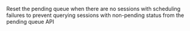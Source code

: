 Reset the pending queue when there are no sessions with scheduling failures to prevent querying sessions with non-pending status from the pending queue API
